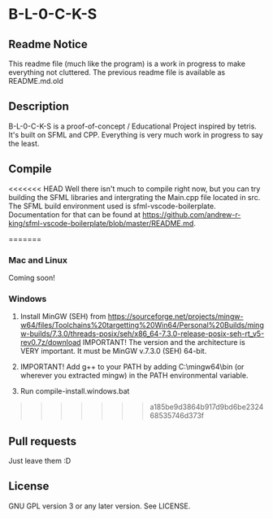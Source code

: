 # B-L-0-C-K-S

## Readme Notice
This readme file (much like the program) is a work in progress to make everything not cluttered. The previous readme file is available as README.md.old

## Description
B-L-0-C-K-S is a proof-of-concept / Educational Project inspired by tetris. It's built on SFML and CPP.
Everything is very much work in progress to say the least.

## Compile
<<<<<<< HEAD
Well there isn't much to compile right now, but you can try building the SFML libraries and intergrating the Main.cpp file located in src. The SFML build environment used is sfml-vscode-boilerplate. Documentation for that can be found at https://github.com/andrew-r-king/sfml-vscode-boilerplate/blob/master/README.md.

=======
### Mac and Linux
Coming soon!
### Windows
1. Install MinGW (SEH) from https://sourceforge.net/projects/mingw-w64/files/Toolchains%20targetting%20Win64/Personal%20Builds/mingw-builds/7.3.0/threads-posix/seh/x86_64-7.3.0-release-posix-seh-rt_v5-rev0.7z/download
IMPORTANT! The version and the architecture is VERY important. It must be MinGW v.7.3.0 (SEH) 64-bit.

2. IMPORTANT! Add g++ to your PATH by adding C:\mingw64\bin (or wherever you extracted mingw) in the PATH environmental variable.

3. Run compile-install.windows.bat
>>>>>>> a185be9d3864b917d9bd6be232468535746d373f
## Pull requests
Just leave them :D

## License
GNU GPL version 3 or any later version. 
See LICENSE.
